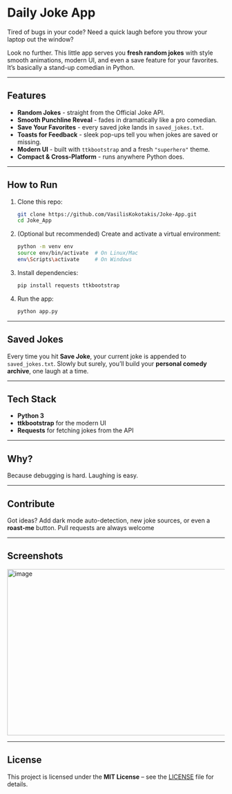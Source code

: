 # Daily Joke App

Tired of bugs in your code?
Need a quick laugh before you throw your laptop out the window?

Look no further. This little app serves you **fresh random jokes** with style smooth animations, modern UI, and even a save feature for your favorites.
It’s basically a stand-up comedian in Python. 

---

## Features

*  **Random Jokes** - straight from the Official Joke API.
*  **Smooth Punchline Reveal** - fades in dramatically like a pro comedian.
*  **Save Your Favorites** - every saved joke lands in `saved_jokes.txt`.
*  **Toasts for Feedback** - sleek pop-ups tell you when jokes are saved or missing.
*  **Modern UI** - built with `ttkbootstrap` and a fresh `"superhero"` theme.
*  **Compact & Cross-Platform** - runs anywhere Python does.

---

## How to Run

1. Clone this repo:

   ```bash
   git clone https://github.com/VasilisKokotakis/Joke-App.git
   cd Joke_App
   ```

2. (Optional but recommended) Create and activate a virtual environment:

   ```bash
   python -m venv env
   source env/bin/activate  # On Linux/Mac
   env\Scripts\activate     # On Windows
   ```

3. Install dependencies:

   ```bash
   pip install requests ttkbootstrap
   ```

4. Run the app:

   ```bash
   python app.py
   ```

---

## Saved Jokes

Every time you hit **Save Joke**, your current joke is appended to `saved_jokes.txt`.
Slowly but surely, you’ll build your **personal comedy archive**, one laugh at a time. 

---

## Tech Stack

* **Python 3**
* **ttkbootstrap** for the modern UI
* **Requests** for fetching jokes from the API

---

## Why?

Because debugging is hard.
Laughing is easy.

---

## Contribute

Got ideas?
Add dark mode auto-detection, new joke sources, or even a **roast-me** button.
Pull requests are always welcome 

---

## Screenshots

<img width="518" height="384" alt="image" src="https://github.com/user-attachments/assets/f38330f3-12dd-4313-acd8-17b64a65d10b" />

---

## License

This project is licensed under the **MIT License** – see the [LICENSE](LICENSE) file for details.


